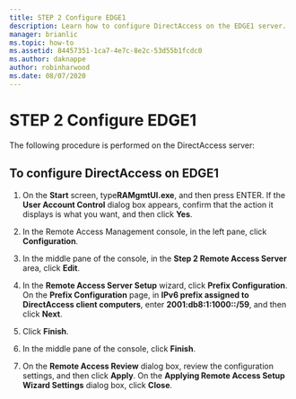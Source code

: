 ```yaml
---
title: STEP 2 Configure EDGE1
description: Learn how to configure DirectAccess on the EDGE1 server.
manager: brianlic
ms.topic: how-to
ms.assetid: 84457351-1ca7-4e7c-8e2c-53d55b1fcdc0
ms.author: daknappe
author: robinharwood
ms.date: 08/07/2020
---
```

# STEP 2 Configure EDGE1

The following procedure is performed on the DirectAccess server:

## To configure DirectAccess on EDGE1

1.  On the **Start** screen, type**RAMgmtUI.exe**, and then press ENTER. If the **User Account Control** dialog box appears, confirm that the action it displays is what you want, and then click **Yes**.

2.  In the Remote Access Management console, in the left pane, click **Configuration**.

3.  In the middle pane of the console, in the **Step 2 Remote Access Server** area, click **Edit**.

4.  In the **Remote Access Server Setup** wizard, click **Prefix Configuration**. On the **Prefix Configuration** page, in **IPv6 prefix assigned to DirectAccess client computers**, enter **2001:db8:1:1000::/59**, and then click **Next**.

5.  Click **Finish**.

6.  In the middle pane of the console, click **Finish**.

7.  On the **Remote Access Review** dialog box, review the configuration settings, and then click **Apply**. On the **Applying Remote Access Setup Wizard Settings** dialog box, click **Close**.

